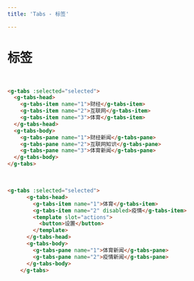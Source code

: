 ```yaml
---
title: 'Tabs - 标签'

---
```

# 标签

&nbsp;
<ClientOnly>
  <tabs-demo-1></tabs-demo-1>
</ClientOnly>

```html
<g-tabs :selected="selected">
  <g-tabs-head>
    <g-tabs-item name="1">财经</g-tabs-item>
    <g-tabs-item name="2">互联网</g-tabs-item>
    <g-tabs-item name="3">体育</g-tabs-item>
  </g-tabs-head>
  <g-tabs-body>
    <g-tabs-pane name="1">财经新闻</g-tabs-pane>
    <g-tabs-pane name="2">互联网知识</g-tabs-pane>
    <g-tabs-pane name="3">体育新闻</g-tabs-pane>
  </g-tabs-body>
</g-tabs>
```
&nbsp;
<ClientOnly>
<tabs-demo-2></tabs-demo-2>
</ClientOnly>

```html
<g-tabs :selected="selected">
      <g-tabs-head>
        <g-tabs-item name="1">体育</g-tabs-item>
        <g-tabs-item name="2" disabled>疫情</g-tabs-item>
        <template slot="actions">
          <button>设置</button>
        </template>
      </g-tabs-head>
      <g-tabs-body>
        <g-tabs-pane name="1">体育新闻</g-tabs-pane>
        <g-tabs-pane name="2">疫情新闻</g-tabs-pane>
      </g-tabs-body>
    </g-tabs>
```